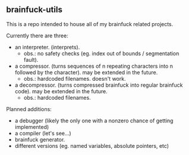 
## brainfuck-utils

This is a repo intended to house all of my brainfuck related projects.

Currently there are three:
- an interpreter. (interprets).
	- obs.: no safety checks (eg. index out of bounds / segmentation fault).
- a compressor. (turns sequences of n repeating characters into n followed by the character). may be extended in the future.
	- obs.: hardcoded filenames. doesn't work.
- a decompressor. (turns compressed brainfuck into regular brainfuck code). may be extended in the future.
	- obs.: hardcoded filenames.  

Planned additions:
- a debugger (likely the only one with a nonzero chance of getting implemented) 
- a compiler (let's see...)
- brainfuck generator.
- different versions (eg. named variables, absolute pointers, etc)  
